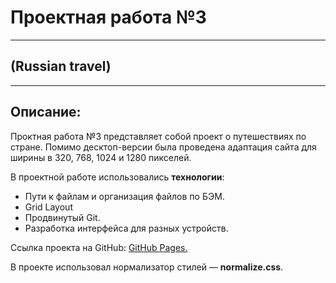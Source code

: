 # Проектная работа №3

---

## (Russian travel)

---

## Описание:

Проктная работа №3 представляет собой проект о путешествиях по стране.
Помимо десктоп-версии была проведена адаптация сайта для ширины в 320, 768, 1024 и 1280 пикселей.

В проектной работе использовались **технологии**:

- Пути к файлам и организация файлов по БЭМ.
- Grid Layout
- Продвинутый Git.
- Разработка интерфейса для разных устройств.

Ссылка проекта на GitHub:
[GitHub Pages.](https://nikolaimir.github.io/Russian-travel/)

В проекте использовал нормализатор стилей — **normalize.css**.
